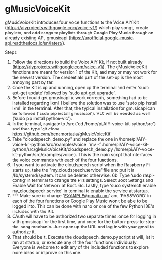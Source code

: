 # gMusicVoiceKit

gMusicVoiceKit introduces four voice functions to the Voice AIY Kit (https://aiyprojects.withgoogle.com/voice-v1/) which play songs, create playlists, and add songs to playlists through Google Play Music through an already existing API, gmusicapi (https://unofficial-google-music-api.readthedocs.io/en/latest/).

Steps:
1. Follow the directions to build the Voice AIY Kit, if not built already (https://aiyprojects.withgoogle.com/voice-v1/). The gMusicVoiceKit functions are meant for version 1 of the Kit, and may or may not work for the newest version. The credentials part of the set-up is the most annoying part by far.
2. Once the Kit is up and running, open up the terminal and enter 'sudo apt-get update' followed by 'sudo apt-get upgrade'.
3. Before I could get gmusicapi to work correctly, something had to be installed regarding lxml. I believe the solution was to use 'sudo pip install lxml' in the terminal. After that, the typical installation for gmusicapi can be followed ('sudo pip install gmusicapi'). VLC will be needed as well ('sudo pip install python-vlc').
4. In the terminal, navigate to /src ('cd /home/pi/AIY-voice-kit-python/src') and then type 'git clone https://github.com/benemortasia/gMusicVoiceKit'
5. Take "cloudspeech_demo.py" and replace the one in /home/pi/AIY-voice-kit-python/src/examples/voice ('mv -f /home/pi/AIY-voice-kit-python/src/gMusicVoiceKit/cloudspeech_demo.py /home/pi/AIY-voice-kit-python/src/examples/voice'). This is the main script that interfaces the voice commands with each of the four functions.
6. If you want to activate the cloudspeech script when the Raspberry Pi starts up, take the "my_cloudspeech.service" file and put it in /lib/systemd/system. It can be deleted otherwise.
6b. Type ‘sudo raspi-config’ in terminal to change the Pi’s settings. Select Boot Settings and Enable Wait for Network at Boot.
6c. Lastly, type ‘sudo systemctl enable my_cloudspeech.service’ in terminal to enable the service at startup.
7. *** Make sure to change 'EXAMPLE@gmail.com' and 'PASSWORD' in each of the four functions or Google Play Music won't be able to be logged into. This can be done with nano or one of the few Python IDE's included with the Kit.
8. OAuth will have to be authorized two separate times: once for logging in with gmusicapi for the first time, and once for the button-press-to-stop-the-song mechanic. Just open up the URL and log in with your gmail to authorize it.
9. That should be it. Execute the cloudspeech_demo.py script at will, let it run at startup, or execute any of the four functions individually. Everyone is welcome to edit any of the included functions to explore more ideas or improve on this one.
